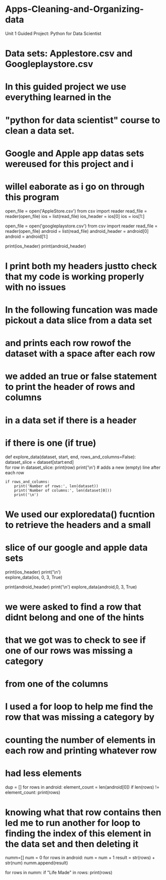 # Apps-Cleaning-and-Organizing-data

Unit 1 Guided Project: Python for Data Scientist

# Data sets: Applestore.csv and Googleplaystore.csv
# In this guided project we use everything learned in the 
# "python for data scientist" course to clean a data set.
# Google and Apple app datas sets wereused for this project and i
# willel eaborate as i go on through this program


open_file = open('AppleStore.csv')
from csv import reader
read_file = reader(open_file)
ios = list(read_file)
ios_header = ios[0]
ios = ios[1:]


open_file = open('googleplaystore.csv')
from csv import reader
read_file = reader(open_file)
android = list(read_file)
android_header = android[0]
android = android[1:]

print(ios_header)
print(android_header)
# I print both my headers justto check that my code is working properly with no issues


# In the following funcation was made pickout a data slice from a data set 
# and  prints each row rowof the dataset with a space after each row
# we added an true or false statement to print the header of rows and columns 
# in a data set if there is a header
# if there is one (if true)

def explore_data(dataset, start, end, rows_and_columns=False):
    dataset_slice = dataset[start:end]    
    for row in dataset_slice:
        print(row)
        print('\n') # adds a new (empty) line after each row

    if rows_and_columns:
        print('Number of rows:', len(dataset))
        print('Number of columns:', len(dataset[0]))
        print('\n')

# We used our exploredata() fucntion to retrieve the headers and a small
# slice of our google and apple data sets

print(ios_header)
print('\n')     
explore_data(ios, 0, 3, True)

print(android_header)
print('\n')
explore_data(android,0, 3, True)

# we were asked to find a row that didnt belong and one of the hints 
# that we got was to check to see if one of our rows was missing a category 
# from one of the columns
# I used a for loop to help me find the row that was missing a category by 
# counting the number of elements in each row and printing whatever row
# had less elements

dup = []
for rows in android:
    element_count = len(android[0])
    if len(rows) != element_count:
        print(rows)
        
        
# knowing what that row contains then led me to run another for loop to finding the index of this element in the data set and then deleting it

numm=[]
num = 0
for rows in android:
    num = num + 1
    result = str(rows) + str(num)
    numm.append(result)

for rows in numm:
    if "Life Made" in rows: 
        print(rows)
